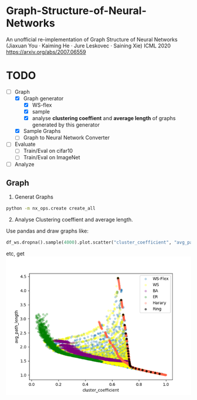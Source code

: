 # Graph-Structure-of-Neural-Networks
An unofficial re-implementation of Graph Structure of Neural Networks (Jiaxuan You · Kaiming He · Jure Leskovec · Saining Xie) ICML 2020
https://arxiv.org/abs/2007.06559

# TODO
- [ ] Graph
    - [x] Graph generator
      - [x] WS-flex
      - [x] sample
      - [x] analyse **clustering coeffient** and **average length** of graphs generated by this generator
    - [x] Sample Graphs
    - [ ] Graph to Neural Network Converter
- [ ] Evaluate
  - [ ] Train/Eval on cifar10
  - [ ] Train/Eval on ImageNet
- [ ] Analyze

## Graph
1. Generat Graphs
```bash
python -m nx_ops.create create_all
```
2. Analyse Clustering coeffient and average length.

Use pandas and draw graphs like:
```python
df_ws.dropna().sample(4000).plot.scatter("cluster_coefficient", "avg_path_length",alpha=0.25, color="yellow", ax=ax, label="WS")
```
etc, get
![cluster coefficient and average path length](./figures/all_path_cluster.png)
